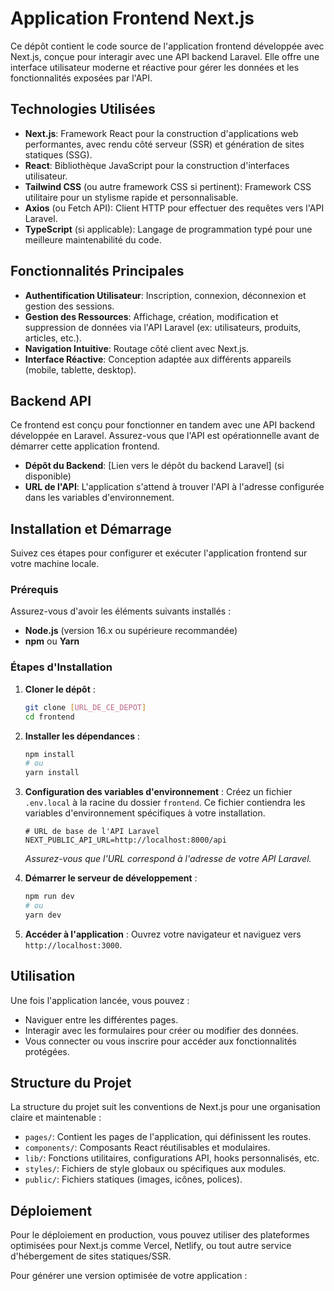 # Application Frontend Next.js

Ce dépôt contient le code source de l'application frontend développée avec Next.js, conçue pour interagir avec une API backend Laravel. Elle offre une interface utilisateur moderne et réactive pour gérer les données et les fonctionnalités exposées par l'API.

## Technologies Utilisées

*   **Next.js**: Framework React pour la construction d'applications web performantes, avec rendu côté serveur (SSR) et génération de sites statiques (SSG).
*   **React**: Bibliothèque JavaScript pour la construction d'interfaces utilisateur.
*   **Tailwind CSS** (ou autre framework CSS si pertinent): Framework CSS utilitaire pour un stylisme rapide et personnalisable.
*   **Axios** (ou Fetch API): Client HTTP pour effectuer des requêtes vers l'API Laravel.
*   **TypeScript** (si applicable): Langage de programmation typé pour une meilleure maintenabilité du code.

## Fonctionnalités Principales

*   **Authentification Utilisateur**: Inscription, connexion, déconnexion et gestion des sessions.
*   **Gestion des Ressources**: Affichage, création, modification et suppression de données via l'API Laravel (ex: utilisateurs, produits, articles, etc.).
*   **Navigation Intuitive**: Routage côté client avec Next.js.
*   **Interface Réactive**: Conception adaptée aux différents appareils (mobile, tablette, desktop).

## Backend API

Ce frontend est conçu pour fonctionner en tandem avec une API backend développée en Laravel. Assurez-vous que l'API est opérationnelle avant de démarrer cette application frontend.

*   **Dépôt du Backend**: [Lien vers le dépôt du backend Laravel] (si disponible)
*   **URL de l'API**: L'application s'attend à trouver l'API à l'adresse configurée dans les variables d'environnement.

## Installation et Démarrage

Suivez ces étapes pour configurer et exécuter l'application frontend sur votre machine locale.

### Prérequis

Assurez-vous d'avoir les éléments suivants installés :

*   **Node.js** (version 16.x ou supérieure recommandée)
*   **npm** ou **Yarn**

### Étapes d'Installation

1.  **Cloner le dépôt** :
    ```bash
    git clone [URL_DE_CE_DEPOT]
    cd frontend
    ```

2.  **Installer les dépendances** :
    ```bash
    npm install
    # ou
    yarn install
    ```

3.  **Configuration des variables d'environnement** :
    Créez un fichier `.env.local` à la racine du dossier `frontend`. Ce fichier contiendra les variables d'environnement spécifiques à votre installation.

    ```env
    # URL de base de l'API Laravel
    NEXT_PUBLIC_API_URL=http://localhost:8000/api
    ```
    *Assurez-vous que l'URL correspond à l'adresse de votre API Laravel.*

4.  **Démarrer le serveur de développement** :
    ```bash
    npm run dev
    # ou
    yarn dev
    ```

5.  **Accéder à l'application** :
    Ouvrez votre navigateur et naviguez vers `http://localhost:3000`.

## Utilisation

Une fois l'application lancée, vous pouvez :

*   Naviguer entre les différentes pages.
*   Interagir avec les formulaires pour créer ou modifier des données.
*   Vous connecter ou vous inscrire pour accéder aux fonctionnalités protégées.

## Structure du Projet

La structure du projet suit les conventions de Next.js pour une organisation claire et maintenable :

*   `pages/`: Contient les pages de l'application, qui définissent les routes.
*   `components/`: Composants React réutilisables et modulaires.
*   `lib/`: Fonctions utilitaires, configurations API, hooks personnalisés, etc.
*   `styles/`: Fichiers de style globaux ou spécifiques aux modules.
*   `public/`: Fichiers statiques (images, icônes, polices).

## Déploiement

Pour le déploiement en production, vous pouvez utiliser des plateformes optimisées pour Next.js comme Vercel, Netlify, ou tout autre service d'hébergement de sites statiques/SSR.

Pour générer une version optimisée de votre application :
